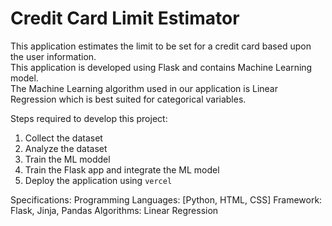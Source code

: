 # Credit Card Limit Estimator

This application estimates the limit to be set for a credit card based upon the user information.<br>
This application is developed using Flask and contains Machine Learning model.<br>
The Machine Learning algorithm used in our application is Linear Regression which is best suited for categorical variables.

Steps required to develop this project:
1. Collect the dataset
2. Analyze the dataset
3. Train the ML moddel
4. Train the Flask app and integrate the ML model
5. Deploy the application using `vercel`

Specifications:
Programming Languages: [Python, HTML, CSS]
Framework: Flask, Jinja, Pandas
Algorithms: Linear Regression

